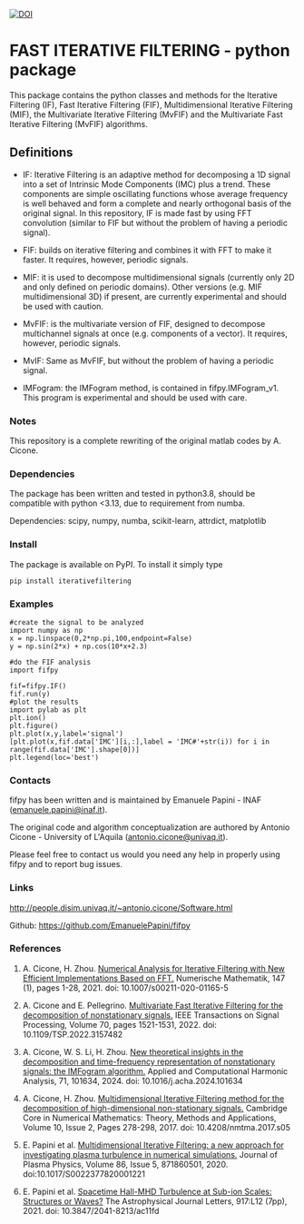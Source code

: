 [![DOI](./aux/614504823.svg)](https://doi.org/10.5281/zenodo.14175320)

# FAST ITERATIVE FILTERING - python package

This package contains the python classes and methods for the Iterative Filtering (IF), Fast Iterative Filtering (FIF), Multidimensional Iterative Filtering (MIF), the Multivariate Iterative Filtering (MvFIF) and the Multivariate Fast Iterative Filtering (MvFIF) algorithms.

## Definitions ##
* IF: Iterative Filtering is an adaptive method for decomposing a 1D signal into a set of Intrinsic Mode Components (IMC) plus a trend. These components are simple oscillating functions whose average frequency is well behaved and form a complete and nearly orthogonal basis of the original signal. In this repository, IF is made fast by using FFT convolution (similar to FIF but without the problem of having a periodic signal).

* FIF: builds on iterative filtering and combines it with FFT to make it faster. It requires, however, periodic signals.

* MIF: it is used to decompose multidimensional signals (currently only 2D and only defined on periodic domains).
Other versions (e.g. MIF multidimensional 3D) if present, are currently experimental and should be used with caution.

* MvFIF: is the multivariate version of FIF, designed to decompose multichannel signals at once (e.g. components of a vector). It requires, however, periodic signals.

* MvIF: Same as MvFIF, but without the problem of having a periodic signal.

* IMFogram: the IMFogram method, is contained in fifpy.IMFogram_v1. This program is experimental and should be used with care.

### Notes ###
This repository is a complete rewriting of the original matlab codes by A. Cicone.


### Dependencies ###
The package has been written and tested in python3.8, should be compatible with python <3.13, due to requirement from numba.

Dependencies: scipy, numpy, numba, scikit-learn, attrdict, matplotlib

### Install ###

The package is available on PyPI. To install it simply type

```
pip install iterativefiltering
```


### Examples ###

```
#create the signal to be analyzed
import numpy as np
x = np.linspace(0,2*np.pi,100,endpoint=False)
y = np.sin(2*x) + np.cos(10*x+2.3)
        
#do the FIF analysis
import fifpy
    
fif=fifpy.IF()
fif.run(y)
#plot the results
import pylab as plt
plt.ion()
plt.figure()
plt.plot(x,y,label='signal')
[plt.plot(x,fif.data['IMC'][i,:],label = 'IMC#'+str(i)) for i in range(fif.data['IMC'].shape[0])]
plt.legend(loc='best')

```

### Contacts ###

fifpy has been written and is maintained by Emanuele Papini - INAF (emanuele.papini@inaf.it).

The original code and algorithm conceptualization are authored by Antonio Cicone - University of L'Aquila (antonio.cicone@univaq.it).

Please feel free to contact us would you need any help in properly using fifpy and to report bug issues.

### Links ###
http://people.disim.univaq.it/~antonio.cicone/Software.html

Github: https://github.com/EmanuelePapini/fifpy

### References ###
1) A. Cicone, H. Zhou. [Numerical Analysis for Iterative Filtering with New Efficient Implementations Based on FFT.](https://arxiv.org/abs/1802.01359) Numerische Mathematik, 147 (1), pages 1-28, 2021. doi: 10.1007/s00211-020-01165-5

2) A. Cicone and E. Pellegrino. [Multivariate Fast Iterative Filtering for the decomposition of nonstationary signals.](https://arxiv.org/abs/1902.04860) IEEE Transactions on Signal Processing, Volume 70, pages 1521-1531, 2022. doi: 10.1109/TSP.2022.3157482

3) A. Cicone, W. S. Li, H. Zhou. [New theoretical insights in the decomposition and time-frequency representation of nonstationary signals: the IMFogram algorithm.](https://www.sciencedirect.com/science/article/abs/pii/S1063520324000113) Applied and Computational Harmonic Analysis, 71, 101634, 2024. doi: 10.1016/j.acha.2024.101634

4) A. Cicone, H. Zhou. [Multidimensional Iterative Filtering method for the decomposition of high-dimensional non-stationary signals.](https://doi.org/10.4208/nmtma.2017.s05) Cambridge Core in Numerical Mathematics: Theory, Methods and Applications, Volume 10, Issue 2, Pages 278-298, 2017. doi: 10.4208/nmtma.2017.s05 

5) E. Papini et al. [Multidimensional Iterative Filtering: a new approach for investigating plasma turbulence in numerical simulations.](https://doi.org/10.1017/S0022377820001221) Journal of Plasma Physics, Volume 86, Issue 5, 871860501, 2020. doi:10.1017/S0022377820001221

6) E. Papini et al. [Spacetime Hall-MHD Turbulence at Sub-ion Scales: Structures or Waves?](https://iopscience.iop.org/article/10.3847/2041-8213/ac11fd/pdf) The Astrophysical Journal Letters, 917:L12 (7pp), 2021. doi: 10.3847/2041-8213/ac11fd